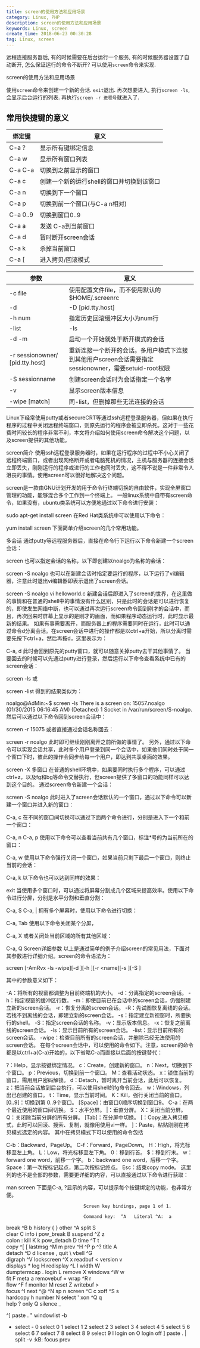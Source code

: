 ```yaml
---
title: screen的使用方法和应用场景
category: Linux, PHP
description: screen的使用方法和应用场景
keywords: Linux, screen
create_time: 2018-06-23 00:30:28
tag: Linux, screen
---
```


远程连接服务器后, 有的时候需要在后台运行一个服务, 有的时候服务器设置了自动断开, 怎么保证运行的命令不断开? 可以使用`screen`命令来实现. 

screen的使用方法和应用场景

使用`screen`命令来创建一个新的会话. `exit`退出. 
再次想要进入, 执行`screen -ls`, 会显示后台运行的列表.
再执行`screen -r 进程号`就进入了. 


## 常用快捷键的意义

绑定键 | 意义
------| -------------
C-a ? | 	显示所有键绑定信息
C-a w	 | 显示所有窗口列表
C-a C-a	 | 切换到之前显示的窗口
C-a c	 | 创建一个新的运行shell的窗口并切换到该窗口
C-a n	 | 切换到下一个窗口
C-a p	 | 切换到前一个窗口(与C-a n相对)
C-a 0..9	 | 切换到窗口0..9
C-a a	 | 发送 C-a到当前窗口
C-a d | 	暂时断开screen会话
C-a k | 	杀掉当前窗口
C-a [ | 	进入拷贝/回滚模式

参数 | 意义
------| -------------
-c file | 	使用配置文件file，而不使用默认的$HOME/.screenrc
-d|-D [pid.tty.host] | 不开启新的screen会话，而是断开其他正在运行的screen会话
-h num	 | 指定历史回滚缓冲区大小为num行
-list|-ls	 | 列出现有screen会话，格式为pid.tty.host
-d -m | 	启动一个开始就处于断开模式的会话
-r sessionowner/ [pid.tty.host] | 	重新连接一个断开的会话。多用户模式下连接到其他用户screen会话需要指定sessionowner，需要setuid-root权限
-S sessionname	 | 创建screen会话时为会话指定一个名字
-v	 | 显示screen版本信息
-wipe [match]	 | 同-list，但删掉那些无法连接的会话



Linux下经常使用putty或者secureCRT等通过ssh远程登录服务器，但如果在执行程序的过程中关闭远程终端窗口，则原先运行的程序会被立即杀死。这对于一些花费时间较长的程序非常不利，本文将介绍如何使用screen命令解决这个问题，以及screen提供的其他功能。


screen简介
使用ssh远程登录服务器时，如果在运行程序的过程中不小心关闭了远程终端窗口，或者出现网络断开或者电脑死机的情况，主机与服务器的连接会话立即丢失，刚刚运行的程序或进行的工作也同时丢失，这不得不说是一件非常令人沮丧的事情。使用screen可以很好地解决这个问题。

screen是一款由GNU计划开发的用于命令行终端切换的自由软件，实现全屏窗口管理的功能，能够混合多个工作到一个终端上。
一般linux系统中自带有screen命令，如果没有，ubuntu类系统可以方便地通过以下命令进行安装：

sudo apt-get install screen
在Red Hat类系统中可以使用以下命令：

yum install screen
下面简单介绍screen的几个常用功能。

多会话
通过putty等远程服务器后，直接在命令行下运行以下命令新建一个screen会话：

screen
也可以指定会话的名称，以下即创建以noalgo为名称的会话：

screen -S noalgo
也可以在新建会话时指定要运行的程序，以下运行了vi编辑器，注意此时退出vi编辑器即表示退出了screen会话。

screen -S noalgo vi helloworld.c
新建会话后即进入了screen的世界，在这里做的事情和在普通的shell中的事情没有什么区别，只是此时的会话是可以进行恢复的，即使发生网络中断，也可以通过再次运行screen命令回到刚才的会话中，而且，再次回来时屏幕上显示的是刚才的画面，而如果程序动态运行时，此时显示最新的结果。
如果有事需要离开，而服务器上的程序需要同时在运行，此时可以通过命令d分离会话。在screen会话中进行的操作都是以ctrl+a开始，所以分离时需要先按下ctrl+a，然后再按d，这里表示为：

C-a, d
此时会回到原先的putty窗口，就可以随意关掉putty去干其他事情了。
当要回去的时候可以先通过putty进行登录，然后运行以下命令查看系统中已有的screen会话：

screen -ls
或

screen -list
得到的结果类似为：

noalgo@AdMin:~$ screen -ls
There is a screen on:
        15057.noalgo    (01/30/2015 06:16:45 AM)        (Detached)
1 Socket in /var/run/screen/S-noalgo.
然后可以通过以下命令回到screen会话中：

screen -r 15075
或者直接通过会话名称回去：

screen -r noalgo
此时即可继续刚刚离开之前所做的事情了。
另外，通过以下命令可以实现会话共享，此时多个用户登录到同一个会话中，如果他们同时处于同一个窗口下时，彼此的操作会同步给每一个用户，即达到共享桌面的效果。

screen -X
多窗口
在普通的shell环境中，如果要同时执行多个程序，可以通过ctrl+z，以及fg和bg等命令交替执行，但screen提供了多窗口的功能同样可以达到这个目的。
通过screen命令新建一个会话：

screen -S noalgo
此时进入了screen会话默认的一个窗口，通过以下命令可以新建一个窗口并进入新的窗口：

C-a, c
在不同的窗口间切换可以通过下面两个命令进行，分别是进入下一个和前一个窗口：

C-a, n
C-a, p
使用以下命令可以查看当前共有几个窗口，标注*号的为当前所在的窗口：

C-a, w
使用以下命令强行关闭一个窗口，如果当前只剩下最后一个窗口，则终止当前的会话：

C-a, k
以下命令也可以达到同样的效果：

exit
当使用多个窗口时，可以通过将屏幕分割成几个区域来提高效率。使用以下命令进行分屏，分别是水平分割和垂直分割：

C-a, S
C-a, |
拥有多个屏幕时，使用以下命令进行切换：

C-a, Tab
使用以下命令关闭某个分屏，

C-a, X
或者关闭处当前区域的所有其他区域：

C-a, Q
Screen详细参数
以上是通过简单的例子介绍screen的常见用法，下面对其参数进行详细介绍。screen的命令语法为：

screen [-AmRvx -ls -wipe][-d <name>][-h <line>][-r <name][-s ][-S <name>]

其中的参数意义如下：

-A：将所有的视窗都调整为目前终端机的大小。
-d：分离指定的screen会话。
-h：指定视窗的缓冲区行数。
-m：即使目前已在会话中的screen会话，仍强制建立新的screen会话。
-r：恢复分离的screen会话。
-R：先试图恢复离线的会话。若找不到离线的会话，即建立新的screen会话。
-s：指定建立新视窗时，所要执行的shell。
-S：指定screen会话的名称。
-v：显示版本信息。
-x：恢复之前离线的screen会话。
-ls：显示目前所有的screen会话。
-list：显示目前所有的screen会话。
-wipe：检查目前所有的screen会话，并删除已经无法使用的screen会话。
在每个screen会话中，可以使用的命令如下。注意，screen的命令都是以ctrl+a(C-a)开始的，以下省略C-a而直接以后面的按键替代：

?：Help，显示按键绑定情况。
c：Create，创建新的窗口。
n：Next，切换到下个窗口。
p：Previous，切换到前一个窗口。
M：查看活动状态。
x：锁住当前的窗口，需用用户密码解锁。
d：Detach，暂时离开当前会话，此后可以恢复。
z：把当前会话放到后台执行，可以使用shell的fg命令回去。
w：Windows，列出已创建的窗口。
t：Time，显示当前时间。
K：Kill，强行关闭当前的窗口。
[0..9]：切换到第 0..9个窗口。
[Space]：由窗口0顺序切换到窗口9。
C-a：在两个最近使用的窗口间切换。
S：水平分屏。
|：垂直分屏。
X：关闭当前分屏。
Q：关闭除当前分屏的所有分屏。
[Tab]：在分屏中切换。
[：Copy,进入拷贝模式，此时可以回滚、搜索、复制，就像用使用vi一样。
]：Paste，粘贴刚刚在拷贝模式选定的内容。
其中在拷贝模式下可以使用的命令包括

C-b：Backward，PageUp。
C-f：Forward，PageDown。
H：High，将光标移至左上角。
L：Low，将光标移至左下角。
0：移到行首。
$：移到行末。
w：forward one word，前移一个字。
b：backward one word，后移一个字。
Space：第一次按标记起点，第二次按标记终点。
Esc：结束copy mode。
这里列的也不是全部的参数，需要更详细的内容，可以直接通过以下命令进行获取：

man screen
下面是C-a, ?显示的内容，可以提示每个按键绑定的功能，也非常方便。

                                 Screen key bindings, page 1 of 1.

                                 Command key:  ^A   Literal ^A:  a

 break       ^B b        history     { }         other       ^A          split       S         
 clear       C           info        i           pow_break   B           suspend     ^Z z      
 colon       :           kill        K k         pow_detach  D           time        ^T t      
 copy        ^[ [        lastmsg     ^M m        prev        ^H ^P p ^?  title       A         
 detach      ^D d        license     ,           quit        \           vbell       ^G        
 digraph     ^V          lockscreen  ^X x        readbuf     <           version     v         
 displays    *           log         H           redisplay   ^L l        width       W         
 dumptermcap .           login       L           remove      X           windows     ^W w      
 fit         F           meta        a           removebuf   =           wrap        ^R r      
 flow        ^F f        monitor     M           reset       Z           writebuf    >         
 focus       ^I          next        ^@ ^N sp n  screen      ^C c        xoff        ^S s      
 hardcopy    h           number      N           select      '           xon         ^Q q      
 help        ?           only        Q           silence     _         

^]   paste .
"    windowlist -b
-    select -
0    select 0
1    select 1
2    select 2
3    select 3
4    select 4
5    select 5
6    select 6
7    select 7
8    select 8
9    select 9
I    login on
O    login off
]    paste .
|    split -v
:kB: focus prev

